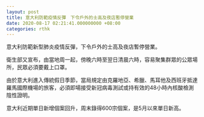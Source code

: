 ```yaml
---
layout: post
title: 意大利防範疫情反彈　下令戶外的士高及夜店暫停營業
date: 2020-08-17 02:21:41.000000000 +08:00
categories: rthk
---
```


意大利防範新型肺炎疫情反彈，下令戶外的士高及夜店暫停營業。

衛生部又宣布，由當地周一起，傍晚六時至翌日清晨六時，容易聚集群眾的公眾場所，民眾必須要戴上口罩。

由於意大利進入傳統假日季節，當局規定由克羅地亞、希臘、馬耳他及西班牙抵達羅馬國際機場的旅客，必須即場接受新冠病毒測試或持有效的48小時內核酸檢測陰性證明。

意大利近期單日新增個案回升，周末錄得600宗個案，是5月以來單日新高。
